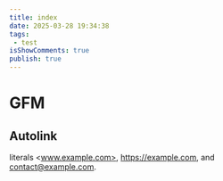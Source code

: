 ```yaml
---
title: index
date: 2025-03-28 19:34:38
tags:
 - test
isShowComments: true
publish: true
---
```


# GFM

## Autolink

literals <www.example.com>, <https://example.com>, and <contact@example.com>.
